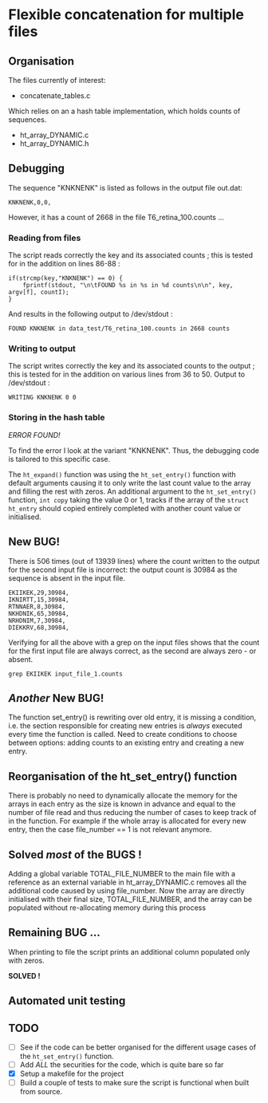# Flexible concatenation for multiple files


## Organisation

The files currently of interest:
 - concatenate_tables.c

Which relies on an a hash table implementation, which holds counts of sequences.
 - ht_array_DYNAMIC.c
 - ht_array_DYNAMIC.h


## Debugging

The sequence "KNKNENK" is listed as follows in the output file out.dat:
```
KNKNENK,0,0,
```
However, it has a count of 2668 in the file T6_retina_100.counts ...


### Reading from files

The script reads correctly the key and its associated counts ; this is tested for in the addition on lines 86-88 :
```
if(strcmp(key,"KNKNENK") == 0) {
    fprintf(stdout, "\n\tFOUND %s in %s in %d counts\n\n", key, argv[f], countI);
}
```
And results in the following output to /dev/stdout :
```
FOUND KNKNENK in data_test/T6_retina_100.counts in 2668 counts
```


### Writing to output

The script writes correctly the key and its associated counts to the output ; this is tested for in the addition on various lines from 36 to 50. Output to /dev/stdout :
```
WRITING KNKNENK 0 0
```

### Storing in the hash table

*ERROR FOUND!*

To find the error I look at the variant "KNKNENK". Thus, the debugging code is tailored to this specific case.

The `ht_expand()` function was using the `ht_set_entry()` function with default arguments causing it to only write the last count value to the array and filling the rest with zeros. An additional argument to the `ht_set_entry()` function, `int copy` taking the value 0 or 1, tracks if the array of the `struct ht_entry` should copied entirely completed with another count value or initialised.


## New BUG!

There is 506 times (out of 13939 lines) where the count written to the output for the second input file is incorrect: the output count is 30984 as the sequence is absent in the input file.
```
EKIIKEK,29,30984,
IKNIRTT,15,30984,
RTNNAER,8,30984,
NKHDNIK,65,30984,
NRHDNIM,7,30984,
DIEKKRV,68,30984,
```
Verifying for all the above with a grep on the input files shows that the count for the first input file are always correct, as the second are always zero - or absent.
```
grep EKIIKEK input_file_1.counts
```

## *Another* New BUG!
The function set_entry() is rewriting over old entry, it is missing a condition, i.e. the section responsible for creating new entries is *always* executed every time the function is called. Need to create conditions to choose between options: adding counts to an existing entry and creating a new entry.

## Reorganisation of the ht_set_entry() function
There is probably no need to dynamically allocate the memory for the arrays in each entry as the size is known in advance and equal to the number of file read and thus reducing the number of cases to keep track of in the function.
For example if the whole array is allocated for every new entry, then the case file_number == 1 is not relevant anymore.

## Solved *most* of the BUGS !
Adding a global variable TOTAL_FILE_NUMBER to the main file with a reference as an external variable in ht_array_DYNAMIC.c removes all the additional code caused by using file_number.
Now the array are directly initialised with their final size, TOTAL_FILE_NUMBER, and the array can be populated without re-allocating memory during this process

## Remaining BUG ...
When printing to file the script prints an additional column populated only with zeros.

**SOLVED !**

## Automated unit testing


## TODO
 - [ ] See if the code can be better organised for the different usage cases of the `ht_set_entry()` function.
 - [ ] Add *ALL* the securities for the code, which is quite bare so far
 - [X] Setup a makefile for the project
 - [ ] Build a couple of tests to make sure the script is functional when built from source.